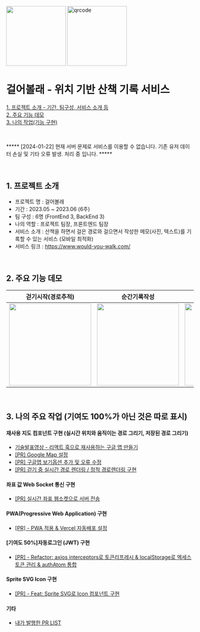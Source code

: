 <img width=160 src="https://github.com/codestates-seb/seb39_main_015/assets/41741221/c30102a7-02d1-4472-b907-0cad9a5fc19d">
<img width=160 alt="qrcode" src="https://github.com/codestates-seb/seb39_main_015/assets/41741221/2b69220b-5264-48f1-81c0-46272748f51b">

# 걸어볼래 - 위치 기반 산책 기록 서비스


[1. 프로젝트 소개 - 기간, 팀구성, 서비스 소개 등](#1-프로젝트-소개)  
[2. 주요 기능 데모](#2-주요-기능-데모)  
[3. 나의 작업(기능 구현)](#3-나의-주요-작업-기여도-100가-아닌-것은-따로-표시)

<br>

***** [2024-01-22] 현재 서버 문제로 서비스를 이용할 수 없습니다. 기존 유저 데이터 손실 및 기타 오류 발생. 처리 중 입니다. *****  

<br>

## 1. 프로젝트 소개

- 프로젝트 명 : 걸어볼래
- 기간 : 2023.05 ~ 2023.06 (6주)
- 팀 구성 : 6명 (FrontEnd 3, BackEnd 3)
- 나의 역할 : 프로젝트 팀장, 프론트엔드 팀장
- 서비스 소개 : 산책을 하면서 걸은 경로와 걸으면서 작성한 메모(사진, 텍스트)를 기록할 수 있는 서비스 (모바일 최적화)
- 서비스 링크 : https://www.would-you-walk.com/

<br>

## 2. 주요 기능 데모

|걷기시작(경로추적)|순간기록작성|걷기종료(기록저장)|기록조회|
|:---:|:---:|:---:|:---:|
|<img width="220" src="https://github.com/fivethreeeo/would-you-walk/assets/41741221/1c6eb3cb-4f90-4056-b3c3-bfb0b13a0eb9">|<img width="220" src="https://github.com/fivethreeeo/would-you-walk/assets/41741221/ca13d44b-6364-42dc-992b-c0f172e72168">|<img width="220" src="https://github.com/fivethreeeo/would-you-walk/assets/41741221/573ba337-318c-4372-a6c2-c8496893ecc1">|<img width="180" src="https://github.com/fivethreeeo/would-you-walk/assets/41741221/687b24a4-f41d-4fa0-96a3-beaa36f78f89">|



<br>

## 3. 나의 주요 작업 (기여도 100%가 아닌 것은 따로 표시)

#### 재사용 지도 컴포넌트 구현 (실시간 위치와 움직이는 경로 그리기, 저장된 경로 그리기)

- [기술발표영상 - 리액트 훅으로 재사용하는 구글 맵 만들기](https://youtu.be/5vPsaEICJC4?t=503)
- [[PR] Google Map 설정](https://github.com/codestates-seb/seb43_main_028/pull/145)
- [[PR] 구글맵 보기옵션 추가 및 오류 수정](https://github.com/codestates-seb/seb43_main_028/pull/345)
- [[PR] 걷기 중 실시간 경로 렌더링 / 정적 경로렌더링 구현](https://github.com/codestates-seb/seb43_main_028/pull/355)

#### 좌표 값 Web Socket 통신 구현

- [[PR] 실시간 좌표 웹소켓으로 서버 전송](https://github.com/codestates-seb/seb43_main_028/pull/392)

#### PWA(Progressive Web Application) 구현

- [[PR] - PWA 적용 & Vercel 자동배포 설정](https://github.com/codestates-seb/seb43_main_028/pull/14)

#### [기여도 50%]자동로그인 (JWT) 구현

- [[PR] - Refactor: axios interceptors로 토큰리프레시 & localStorage로 엑세스토큰 관리 & authAtom 통합](https://github.com/codestates-seb/seb43_main_028/pull/370)

#### Sprite SVG Icon 구현

- [[PR] - Feat: Sprite SVG로 Icon 컴포넌트 구현](https://github.com/codestates-seb/seb43_main_028/pull/63)

#### 기타

- [내가 발행한 PR LIST](https://github.com/codestates-seb/seb43_main_028/pulls?q=is%3Apr+author%3Afivethreeeo+is%3Aclosed)







